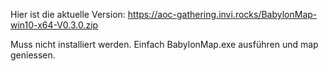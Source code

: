 Hier ist die aktuelle Version:
https://aoc-gathering.invi.rocks/BabylonMap-win10-x64-V0.3.0.zip

Muss nicht installiert werden.
Einfach BabylonMap.exe ausführen und map geniessen.
